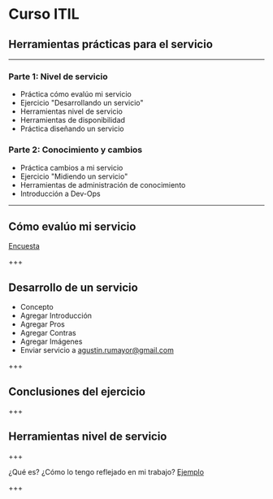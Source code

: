 # Curso ITIL

## Herramientas prácticas para el servicio

---

### Parte 1: Nivel de servicio

* Práctica cómo evalúo mi servicio
* Ejercicio "Desarrollando un servicio"
* Herramientas nivel de servicio
* Herramientas de disponibilidad
* Práctica diseñando un servicio

### Parte 2: Conocimiento y cambios

* Práctica cambios a mi servicio
* Ejercicio "Midiendo un servicio"
* Herramientas de administración de conocimiento
* Introducción a Dev-Ops 

---

## Cómo evalúo mi servicio
[Encuesta]()

+++

## Desarrollo de un servicio
* Concepto
* Agregar Introducción
* Agregar Pros
* Agregar Contras
* Agregar Imágenes
* Enviar servicio a agustin.rumayor@gmail.com

+++

## Conclusiones del ejercicio

+++

## Herramientas nivel de servicio

+++

¿Qué es?
¿Cómo lo tengo reflejado en mi trabajo?
[Ejemplo](http://www.slatemplate.com/)

+++



